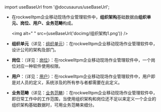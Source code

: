 
import useBaseUrl from '@docusaurus/useBaseUrl';

* 在rockwelltpm企业移动现场作业管理软件中，**组织架构**基础数据由**组织单元、岗位、用户、业务范畴**构成。

  <img alt=" " src={useBaseUrl('docimg/组织架构1.png')} />

* **组织单元**（详见：[组织单元](系统配置手册/组织架构管理器/组织单元.md)）：在rockwelltpm企业移动现场作业管理软件中，设计公司的架构及部门。

* **岗位**：（详见：[岗位](系统配置手册/组织架构管理器/岗位.md)）：在rockwelltpm企业移动现场作业管理软件中，一个岗位对应一种软件使用权限。

* **用户**：（详见：[用户](系统配置手册/组织架构管理器/用户.md)）：在rockwelltpm企业移动现场作业管理软件中，用户即是对人员的定义，系统涉及的所有参与者都需要在此定义。

* **业务范畴**（详见：[业务范畴](系统配置手册/组织架构管理器/业务范畴.md)）：在rockwelltpm企业移动现场作业管理软件中，即日常工作中的工作范围，当使用组织架构和岗位还不足以来定义一个企业的组织架构基础数据时，可用业务范畴来细分。
